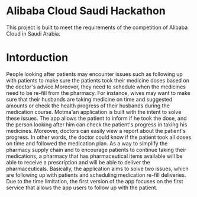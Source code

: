 # Alibaba Cloud Saudi Hackathon
This project is built to meet the requirements of the competition of Alibaba Cloud in Saudi Arabia.

# Intorduction
People looking after patients may encounter issues such as following up with patients to make sure the patients took their medicine doses based on the doctor's advice.Moreover, they need to schedule when the medicines need to be re-fill from the pharmacy. For instance, wives may want to make sure that their husbands are taking medicine on time and suggested amounts or check the health progress of their husbands during the medication course. Motma'an application is built with the intent to solve these issues. The app allows the patient to inform if he took the dose, and the person looking after him can check the patient's progress in taking his medicines. Moreover, doctors can easily view a report about the patient's progress. In other words, the doctor could know if the patient took all doses on time and followed the medication plan. As a way to simplify the pharmacy supply chain and to encourage patients to continue taking their medications, a pharmacy that has pharmaceutical items available will be able to receive a prescription and will be able to deliver the pharmaceuticals. Basically, the application aims to solve two issues, which are following up with patients and scheduling medication re-fill deliveries. Due to the time limitation, the first version of the app focuses on the first service that allows the app users to follow up with the patient.

